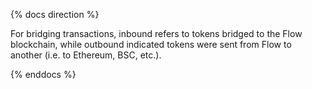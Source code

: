 {% docs direction %}

For bridging transactions, inbound refers to tokens bridged to the Flow blockchain, while outbound indicated tokens were sent from Flow to another (i.e. to Ethereum, BSC, etc.).

{% enddocs %}